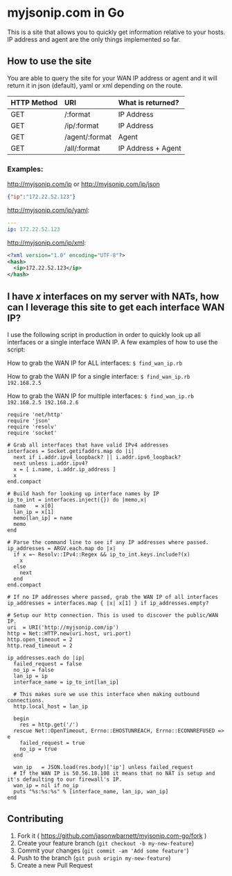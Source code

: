 # myjsonip.com in Go

This is a site that allows you to quickly get information relative to your hosts. IP address and agent are the only things
implemented so far.


## How to use the site

You are able to query the site for your WAN IP address or agent and it will return it in json (default), yaml or xml depending on the route.

| HTTP Method | URI            | What is returned?  |
|:------------|:---------------|:-------------------|
| GET         | /:format       | IP Address         |
| GET         | /ip/:format    | IP Address         |
| GET         | /agent/:format | Agent              |
| GET         | /all/:format   | IP Address + Agent |

### Examples:

http://myjsonip.com/ip or http://myjsonip.com/ip/json

```json
{"ip":"172.22.52.123"}
```

http://myjsonip.com/ip/yaml:

```yaml
---
ip: 172.22.52.123
```

http://myjsonip.com/ip/xml:

```xml
<?xml version="1.0" encoding="UTF-8"?>
<hash>
  <ip>172.22.52.123</ip>
</hash>
```

## I have _x_ interfaces on my server with NATs, how can I leverage this site to get each interface WAN IP?

I use the following script in production in order to quickly look up all interfaces or a single interface WAN
IP. A few examples of how to use the script:

How to grab the WAN IP for ALL interfaces: `$ find_wan_ip.rb`

How to grab the WAN IP for a single interface: `$ find_wan_ip.rb 192.168.2.5`

How to grab the WAN IP for multiple interfaces: `$ find_wan_ip.rb 192.168.2.5 192.168.2.6`

    require 'net/http'
    require 'json'
    require 'resolv'
    require 'socket'

    # Grab all interfaces that have valid IPv4 addresses
    interfaces = Socket.getifaddrs.map do |i|
      next if i.addr.ipv4_loopback? || i.addr.ipv6_loopback?
      next unless i.addr.ipv4?
      x = [ i.name, i.addr.ip_address ]
      x
    end.compact

    # Build hash for looking up interface names by IP
    ip_to_int = interfaces.inject({}) do |memo,x|
      name   = x[0]
      lan_ip = x[1]
      memo[lan_ip] = name
      memo
    end

    # Parse the command line to see if any IP addresses where passed.
    ip_addresses = ARGV.each.map do |x|
      if x =~ Resolv::IPv4::Regex && ip_to_int.keys.include?(x)
        x
      else
        next
      end
    end.compact

    # If no IP addresses where passed, grab the WAN IP of all interfaces
    ip_addresses = interfaces.map { |x| x[1] } if ip_addresses.empty?

    # Setup our http connection. This is used to discover the public/WAN IP.
    uri  = URI('http://myjsonip.com/ip')
    http = Net::HTTP.new(uri.host, uri.port)
    http.open_timeout = 2
    http.read_timeout = 2

    ip_addresses.each do |ip|
      failed_request = false
      no_ip = false
      lan_ip = ip
      interface_name = ip_to_int[lan_ip]

      # This makes sure we use this interface when making outbound connections.
      http.local_host = lan_ip

      begin
        res = http.get('/')
      rescue Net::OpenTimeout, Errno::EHOSTUNREACH, Errno::ECONNREFUSED => e
        failed_request = true
        no_ip = true
      end

      wan_ip   = JSON.load(res.body)['ip'] unless failed_request
      # If the WAN IP is 50.56.18.108 it means that no NAT is setup and it's defaulting to our firewall's IP.
      wan_ip = nil if no_ip
      puts "%s:%s:%s" % [interface_name, lan_ip, wan_ip]
    end

## Contributing

1. Fork it ( https://github.com/jasonwbarnett/myjsonip.com-go/fork )
2. Create your feature branch (`git checkout -b my-new-feature`)
3. Commit your changes (`git commit -am 'Add some feature'`)
4. Push to the branch (`git push origin my-new-feature`)
5. Create a new Pull Request

